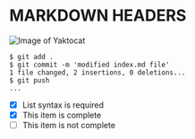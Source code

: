 # MARKDOWN HEADERS

![Image of Yaktocat](https://octodex.github.com/images/yaktocat.png)

```
$ git add .
$ git commit -m 'modified index.md file'
1 file changed, 2 insertions, 0 deletions...
$ git push
...
```
- [x] List syntax is required
- [x] This item is complete
- [ ] This item is not complete
